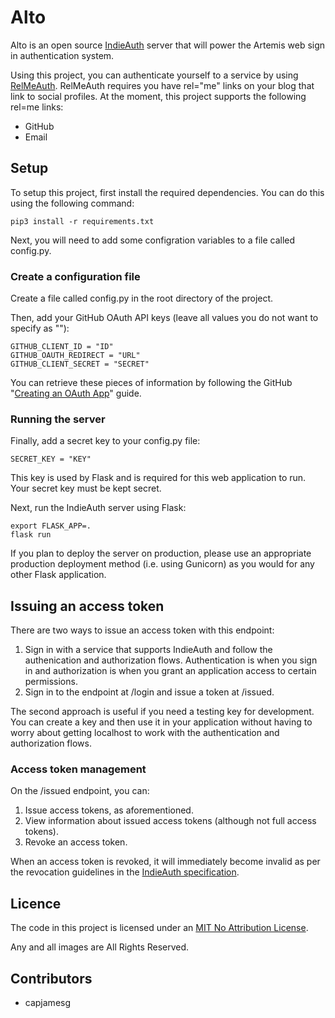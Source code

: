 # Alto

Alto is an open source [IndieAuth](https://indieauth.spec.indieweb.org) server that will power the Artemis web sign in authentication system.

Using this project, you can authenticate yourself to a service by using [RelMeAuth](https://indieweb.org/RelMeAuth). RelMeAuth requires you have rel="me" links on your blog that link to social profiles. At the moment, this project supports the following rel=me links:

- GitHub
- Email

## Setup

To setup this project, first install the required dependencies. You can do this using the following command:

    pip3 install -r requirements.txt

Next, you will need to add some configration variables to a file called config.py.

### Create a configuration file

Create a file called config.py in the root directory of the project.

Then, add your GitHub OAuth API keys (leave all values you do not want to specify as ""):

    GITHUB_CLIENT_ID = "ID"
    GITHUB_OAUTH_REDIRECT = "URL"
    GITHUB_CLIENT_SECRET = "SECRET"

You can retrieve these pieces of information by following the GitHub "[Creating an OAuth App](https://docs.github.com/en/developers/apps/building-oauth-apps/creating-an-oauth-app)" guide.

### Running the server

Finally, add a secret key to your config.py file:

    SECRET_KEY = "KEY"

This key is used by Flask and is required for this web application to run. Your secret key must be kept secret.

Next, run the IndieAuth server using Flask:

    export FLASK_APP=.
    flask run

If you plan to deploy the server on production, please use an appropriate production deployment method (i.e. using Gunicorn) as you would for any other Flask application.

## Issuing an access token

There are two ways to issue an access token with this endpoint:

1. Sign in with a service that supports IndieAuth and follow the authenication and authorization flows. Authentication is when you sign in and authorization is when you grant an application access to certain permissions.
2. Sign in to the endpoint at /login and issue a token at /issued.

The second approach is useful if you need a testing key for development. You can create a key and then use it in your application without having to worry about getting localhost to work with the authentication and authorization flows.

### Access token management

On the /issued endpoint, you can:

1. Issue access tokens, as aforementioned.
2. View information about issued access tokens (although not full access tokens).
3. Revoke an access token.

When an access token is revoked, it will immediately become invalid as per the revocation guidelines in the [IndieAuth specification](https://indieauth.spec.indieweb.org/).

## Licence

The code in this project is licensed under an [MIT No Attribution License](LICENSE).

Any and all images are All Rights Reserved.

## Contributors

- capjamesg